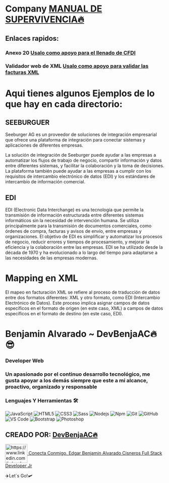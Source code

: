 # Company [MANUAL DE SUPERVIVENCIA🔥](https://btob.com.mx/ "Click here to visit Btob Website")
## Enlaces rapidos:
### Anexo 20 [Usalo como apoyo para el llenado de CFDI](http://omawww.sat.gob.mx/tramitesyservicios/Paginas/documentos/GuiaAnexo311221.pdf "Click here to visit anexo 20 wbsite in PDF")

### Validador web de XML [Usalo como apoyo para validar las facturas XML](https://developers.sw.com.mx/knowledge-base/validar-cfdi/ "Click here to visit validador de XML document")
# Aqui tienes algunos Ejemplos de lo que hay en cada directorio:
## SEEBURGUER
Seeburger AG es un proveedor de soluciones de integración empresarial que ofrece una plataforma de integración para conectar sistemas y aplicaciones de diferentes empresas.

La solución de integración de Seeburger puede ayudar a las empresas a automatizar los flujos de trabajo de negocio, compartir información y datos entre diferentes sistemas, y facilitar la colaboración y la toma de decisiones. La plataforma también puede ayudar a las empresas a cumplir con los requisitos de intercambio electrónico de datos (EDI) y los estándares de intercambio de información comercial.

## EDI 
EDI (Electronic Data Interchange) es una tecnología que permite la transmisión de información 
estructurada entre diferentes sistemas informáticos sin la necesidad de intervención humana.
Se utiliza principalmente para la transmisión de documentos comerciales, como órdenes de compra,
facturas y avisos de envío, entre empresas y organizaciones. El objetivo de EDI es simplificar y
automatizar los procesos de negocio, reducir errores y tiempos de procesamiento, y 
mejorar la eficiencia y la colaboración entre las empresas. EDI se ha utilizado desde la 
década de 1970 y ha evolucionado a lo largo del tiempo para adaptarse a las necesidades de las
empresas modernas.

# Mapping en XML
El mapeo en facturación XML se refiere al proceso de traducción de datos entre dos formatos diferentes: XML y otro formato, como EDI (Intercambio Electrónico de Datos). Este proceso implica asignar campos de datos específicos en el formato de origen (en este caso, XML) a campos de datos específicos en el formato de destino (en este caso, EDI).
# Benjamin Alvarado ~ DevBenjaAC🔥😎

### Developer Web
### Un apasionado por el continuo desarrollo tecnológico, me gusta apoyar a los demás siempre que este a mi alcance, proactivo, organizado y responsable
### Lenguajes Y Herramientas 🛠 
![JavaScript](https://img.shields.io/badge/-JavaScript-F7DF1E?style=flat-square&logo=javascript&logoColor=ffffff)
![HTML5](https://img.shields.io/badge/-HTML5-%23E44D27?style=flat-square&logo=html5&logoColor=ffffff)
![CSS3](https://img.shields.io/badge/-CSS3-%231572B6?style=flat-square&logo=css3)
![Sass](https://img.shields.io/badge/-Sass-%23CC6699?style=flat-square&logo=sass&logoColor=ffffff)
![Nodejs](https://img.shields.io/badge/-Node.js-339933?style=flat-square&logo=Node.js&logoColor=ffffff)
![Npm](https://img.shields.io/badge/-npm-CB3837?style=flat-square&logo=npm)
![Git](https://img.shields.io/badge/-Git-%23F05032?style=flat-square&logo=git&logoColor=%23ffffff)
![GitHub](https://img.shields.io/badge/-GitHub-181717?style=flat-square&logo=github)
![VS Code](http://img.shields.io/badge/-VS%20Code-007ACC?style=flat-square&logo=visual-studio-code&logoColor=ffffff)
![Bootstrap](https://img.shields.io/badge/-Bootstrap-563D7C?style=flat-square&logo=Bootstrap&logoColor=ffffff)
![Photoshop](http://img.shields.io/badge/-Photoshop-31A8FF?style=flat-square&logo=Adobe-Photoshop&logoColor=ffffff)


## CREADO POR: [DevBenjaAC🔥](https://github.com/DevBenjaAC "Click here to visit devbenja profile")

<a href="https://www.linkedin.com/in/soybenjamin/" target="blank"><img align="center" src="https://raw.githubusercontent.com/rahuldkjain/github-profile-readme-generator/master/src/images/icons/Social/linked-in-alt.svg" alt="https://www.linkedin.com/in/soybenjamin/" height="60" width="70" /> Conecta Conmigo, Edgar Benjamin Alvarado Cisneros
Full Stack Developer Jr</a>
</p>
✈️Let´s Go!🛩

